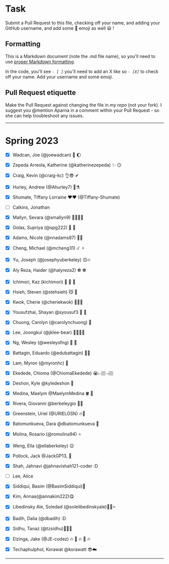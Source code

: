 # Task
Submit a Pull Request to this file, checking off your name, and adding your GitHub username, and add some :rocket: emoji as well :smiley: ! 

## Formatting
This is a Markdown document (note the .md file name), so you'll need to use [proper Markdown formatting](https://help.github.com/articles/basic-writing-and-formatting-syntax/#task-lists). 

In the code, you'll see *`- [ ]`* you'll need to add an X like so *`- [X]`* to check off your name. Add your username and some emoji.

## Pull Request etiquette
Make the Pull Request against changing the file in _my repo_ (not your fork). I suggest you @mention Aparna in a comment within your Pull Request - so she can help troubleshoot any issues.  

------------

# Spring 2023

- [X] Wadcan, Joe (@joewadcan) 🚀 🌔

- [X] Zepeda Arreola, Katherine (@katherinezepeda) ✨ 😏

- [X] Craig, Kevin (@craig-kc) 👌😎 ✔

- [X] Hurley, Andrew (@Ahurley7) 🥇⚗️

- [X] Shumate, Tiffany Lorraine ❤️❤️ (@Tiffany-Shumate)

- [ ] Calkins, Jonathan

- [x] Mallyn, Sevara (@smallyn9) 💃🏻💃🏻

- [X] Golas, Supriya (@spg222) 🦃 🐓

- [X] Adams, Nicole (@nnadams87) 🥑🍙

- [x] Cheng, Michael (@mcheng31) ☄️ ⚡️

- [x] Yu, Joseph (@josephyuberkeley) 😊🔥

- [X] Aly Reza, Haider (@halyreza2) ⚽ ⚽ 

- [x] Ichimori, Kaz (kichimori) 🐻 🚀 🐻

- [X] Hsieh, Steven (@stehsieh) 😼 🚀

- [X] Kwok, Cherie (@cheriekwok) 💫🍄🚀

- [X] Yousufzhai, Shayan @syousuf3 💯 💯 

- [X] Chuong, Carolyn (@carolynchuong) 🥹

- [x] Lee, Joongkul (@jklee-bear) 🐻🐰🐻🐰

- [x] Ng, Wesley (@wesleysfng) 🥑 🍳

- [X] Battagin, Eduardo (@edubattagin) 🚀🚀

- [X] Lam, Myron (@myronhc) 🐬

- [X] Ekedede, Chioma (@ChiomaEkedede) 😭👉🏽👈🏽

- [X] Deshon, Kyle @kyledeshon 🚠 

- [X] Medina, Maelym @MaelymMedina 🍀 🐶

- [X] Rivera, Giovanni @berkeleygio 🐻🐻

- [X] Greenstein, Uriel (@URIELGSN) 🔥🚀

- [X] Batomunkueva, Dara @dbatomunkueva 🚀

- [X] Molina, Rosario (@romolina94) ⭐

- [x] Weng, Ella (@ellaberkeley) 😉

- [X] Pollock, Jack @JackGP13, 🥇 

- [X] Shah, Jahnavi   @jahnavishah121-coder  :D

- [ ] Lee, Alice

- [X] Siddiqui, Basim (@BasimSiddiqui)🥇

- [X] Kim, Annaa(@annakim222)😋

- [X] Libedinsky Ale, Soledad (@solelibedinskyale)💆‍♀️⭐

- [X] Badih, Dalia (@dbadih) :D

- [X] Sidhu, Tanaz (@tzsidhu)🖤🍫🌈

- [X] Elzinga, Jake (@JE-codez) 🔥 👀 🔥 👀 🔥

- [X] Techaphulphol, Korawat @korawatt 😎☁️


-----------------



